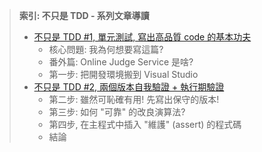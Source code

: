 > **索引: 不只是 TDD - 系列文章導讀**
> 
> * [不只是 TDD #1, 單元測試, 寫出高品質 code 的基本功夫](/2017/01/30/leetcode1-tdd/)
>     - 核心問題: 我為何想要寫這篇?
>     - 番外篇: Online Judge Service 是啥?
>     - 第一步: 把開發環境搬到 Visual Studio
> * [不只是 TDD #2, 兩個版本自我驗證 + 執行期驗證](/2017/01/30/leetcode2-assert/)
>     - 第二步: 雖然可恥確有用! 先寫出保守的版本!
>     - 第三步: 如何 "可靠" 的改良演算法?
>     - 第四步, 在主程式中插入 "維護" (assert) 的程式碼
>     - 結論